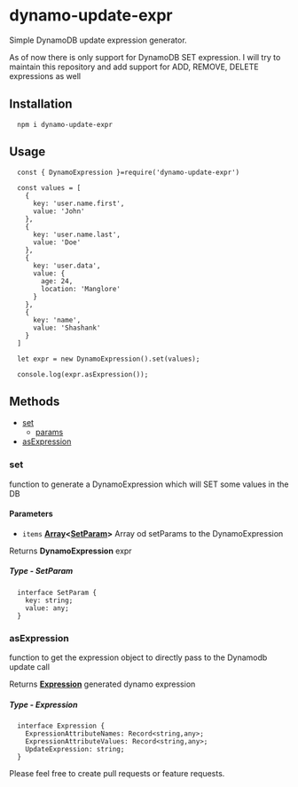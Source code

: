 # dynamo-update-expr
Simple DynamoDB update expression generator. 

As of now there is only support for DynamoDB SET expression. I will try to maintain this repository and add support for ADD, REMOVE, DELETE expressions as well
<!-- Generated by documentation.js. Update this documentation by updating the source code. -->
## Installation

```
  npm i dynamo-update-expr
```

## Usage

```
  const { DynamoExpression }=require('dynamo-update-expr')

  const values = [
    {
      key: 'user.name.first',
      value: 'John'
    },
    {
      key: 'user.name.last',
      value: 'Doe'
    },
    {
      key: 'user.data',
      value: {
        age: 24,
        location: 'Manglore'
      }
    },
    {
      key: 'name',
      value: 'Shashank'
    }
  ]

  let expr = new DynamoExpression().set(values);

  console.log(expr.asExpression());
```

## Methods

*   [set][1]
    *   [params][2]
*   [asExpression][3]

### set

function to generate a DynamoExpression which will SET some values in the DB

#### Parameters

*   `items` **[Array][4]\<[SetParam][5]>** Array od setParams to the DynamoExpression

Returns **DynamoExpression** expr

##### Type - SetParam 

```
  interface SetParam {
    key: string;
    value: any;
  }
```

### asExpression

function to get the expression object to directly pass to the Dynamodb update call

Returns **[Expression][6]** generated dynamo expression

##### Type - Expression 
```
  interface Expression {
    ExpressionAttributeNames: Record<string,any>;
    ExpressionAttributeValues: Record<string,any>;
    UpdateExpression: string;
  }
```

Please feel free to create pull requests or feature requests.

[1]: #set

[2]: #parameters

[3]: #asexpression

[4]: https://developer.mozilla.org/docs/Web/JavaScript/Reference/Global_Objects/Array

[5]: #type-setparam

[6]: #type-expression

[7]: #usage
